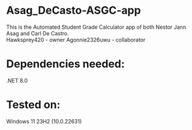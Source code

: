 # Asag_DeCasto-ASGC-app
This is the Automated Student Grade Calculator app of both Nestor Jann Asag and Carl De Castro.<br>
Hawksprey420 - owner
Agonnie2326uwu - collaborator

# Dependencies needed:
.NET 8.0 

# Tested on:
Windows 11 23H2 (10.0.22631)

